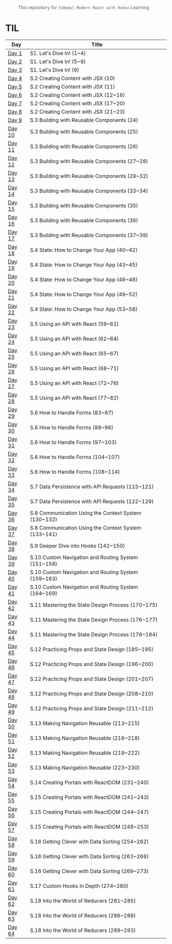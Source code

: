 > This repository for `[Udemy] Modern React with Redux` Learning

# TIL

| Day                            | Title                                                |
| ------------------------------ | ---------------------------------------------------- |
| [Day 1](./markdown/221230.md)  | S1. Let's Dive In! (1~4)                             |
| [Day 2](./markdown/221231.md)  | S1. Let's Dive In! (5~8)                             |
| [Day 3](./markdown/230101.md)  | S1. Let's Dive In! (9)                               |
| [Day 4](./markdown/230102.md)  | S.2 Creating Content with JSX (10)                   |
| [Day 5](./markdown/230103.md)  | S.2 Creating Content with JSX (11)                   |
| [Day 6](./markdown/230104.md)  | S.2 Creating Content with JSX (12~16)                |
| [Day 7](./markdown/230105.md)  | S.2 Creating Content with JSX (17~20)                |
| [Day 8](./markdown/230106.md)  | S.2 Creating Content with JSX (21~23)                |
| [Day 9](./markdown/230107.md)  | S.3 Building with Reusable Components (24)           |
| [Day 10](./markdown/230108.md) | S.3 Building with Reusable Components (25)           |
| [Day 11](./markdown/230109.md) | S.3 Building with Reusable Components (26)           |
| [Day 12](./markdown/230110.md) | S.3 Building with Reusable Components (27~28)        |
| [Day 13](./markdown/230111.md) | S.3 Building with Reusable Components (29~32)        |
| [Day 14](./markdown/230112.md) | S.3 Building with Reusable Components (33~34)        |
| [Day 15](./markdown/230113.md) | S.3 Building with Reusable Components (35)           |
| [Day 16](./markdown/230114.md) | S.3 Building with Reusable Components (36)           |
| [Day 17](./markdown/230115.md) | S.3 Building with Reusable Components (37~39)        |
| [Day 18](./markdown/230116.md) | S.4 State: How to Change Your App (40~42)            |
| [Day 19](./markdown/230117.md) | S.4 State: How to Change Your App (43~45)            |
| [Day 20](./markdown/230118.md) | S.4 State: How to Change Your App (46~48)            |
| [Day 21](./markdown/230119.md) | S.4 State: How to Change Your App (49~52)            |
| [Day 22](./markdown/230120.md) | S.4 State: How to Change Your App (53~58)            |
| [Day 23](./markdown/230121.md) | S.5 Using an API with React (59~61)                  |
| [Day 24](./markdown/230122.md) | S.5 Using an API with React (62~64)                  |
| [Day 25](./markdown/230123.md) | S.5 Using an API with React (65~67)                  |
| [Day 26](./markdown/230124.md) | S.5 Using an API with React (68~71)                  |
| [Day 27](./markdown/230125.md) | S.5 Using an API with React (72~76)                  |
| [Day 28](./markdown/230126.md) | S.5 Using an API with React (77~82)                  |
| [Day 29](./markdown/230127.md) | S.6 How to Handle Forms (83~87)                      |
| [Day 30](./markdown/230128.md) | S.6 How to Handle Forms (88~96)                      |
| [Day 31](./markdown/230129.md) | S.6 How to Handle Forms (97~103)                     |
| [Day 32](./markdown/230130.md) | S.6 How to Handle Forms (104~107)                    |
| [Day 33](./markdown/230131.md) | S.6 How to Handle Forms (108~114)                    |
| [Day 34](./markdown/230201.md) | S.7 Data Persistence with API Requests (115~121)     |
| [Day 35](./markdown/230202.md) | S.7 Data Persistence with API Requests (122~129)     |
| [Day 36](./markdown/230203.md) | S.8 Communication Using the Context System (130~132) |
| [Day 37](./markdown/230204.md) | S.8 Communication Using the Context System (133~141) |
| [Day 38](./markdown/230205.md) | S.9 Deeper Dive into Hooks (142~150)                 |
| [Day 39](./markdown/230206.md) | S.10 Custom Navigation and Routing System (151~158)  |
| [Day 40](./markdown/230207.md) | S.10 Custom Navigation and Routing System (159~163)  |
| [Day 41](./markdown/230208.md) | S.10 Custom Navigation and Routing System (164~169)  |
| [Day 42](./markdown/230209.md) | S.11 Mastering the State Design Process (170~175)    |
| [Day 43](./markdown/230210.md) | S.11 Mastering the State Design Process (176~177)    |
| [Day 44](./markdown/230211.md) | S.11 Mastering the State Design Process (178~184)    |
| [Day 45](./markdown/230212.md) | S.12 Practicing Props and State Design (185~195)     |
| [Day 46](./markdown/230213.md) | S.12 Practicing Props and State Design (196~200)     |
| [Day 47](./markdown/230214.md) | S.12 Practicing Props and State Design (201~207)     |
| [Day 48](./markdown/230215.md) | S.12 Practicing Props and State Design (208~210)     |
| [Day 49](./markdown/230216.md) | S.12 Practicing Props and State Design (211~212)     |
| [Day 50](./markdown/230217.md) | S.13 Making Navigation Reusable (213~215)            |
| [Day 51](./markdown/230218.md) | S.13 Making Navigation Reusable (216~218)            |
| [Day 52](./markdown/230219.md) | S.13 Making Navigation Reusable (219~222)            |
| [Day 53](./markdown/230220.md) | S.13 Making Navigation Reusable (223~230)            |
| [Day 54](./markdown/230221.md) | S.14 Creating Portals with ReactDOM (231~240)        |
| [Day 55](./markdown/230222.md) | S.15 Creating Portals with ReactDOM (241~243)        |
| [Day 56](./markdown/230223.md) | S.15 Creating Portals with ReactDOM (244~247)        |
| [Day 57](./markdown/230224.md) | S.15 Creating Portals with ReactDOM (248~253)        |
| [Day 58](./markdown/230225.md) | S.16 Getting Clever with Data Sorting (254~262)      |
| [Day 59](./markdown/230226.md) | S.16 Getting Clever with Data Sorting (263~268)      |
| [Day 60](./markdown/230227.md) | S.16 Getting Clever with Data Sorting (269~273)      |
| [Day 61](./markdown/230228.md) | S.17 Custom Hooks In Depth (274~280)                 |
| [Day 62](./markdown/230301.md) | S.18 Into the World of Reducers (281~285)            |
| [Day 63](./markdown/230302.md) | S.18 Into the World of Reducers (286~288)            |
| [Day 64](./markdown/230303.md) | S.18 Into the World of Reducers (289~293)            |
